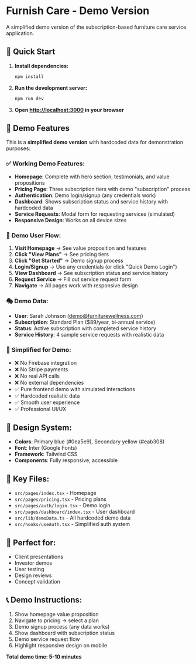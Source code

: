 # Furnish Care - Demo Version

A simplified demo version of the subscription-based furniture care service application.

## 🚀 Quick Start

1. **Install dependencies:**
   ```bash
   npm install
   ```

2. **Run the development server:**
   ```bash
   npm run dev
   ```

3. **Open [http://localhost:3000](http://localhost:3000) in your browser**

## 🎯 Demo Features

This is a **simplified demo version** with hardcoded data for demonstration purposes:

### ✅ **Working Demo Features:**
- **Homepage**: Complete with hero section, testimonials, and value propositions
- **Pricing Page**: Three subscription tiers with demo "subscription" process  
- **Authentication**: Demo login/signup (any credentials work)
- **Dashboard**: Shows subscription status and service history with hardcoded data
- **Service Requests**: Modal form for requesting services (simulated)
- **Responsive Design**: Works on all device sizes

### 📱 **Demo User Flow:**
1. **Visit Homepage** → See value proposition and features
2. **Click "View Plans"** → See pricing tiers
3. **Click "Get Started"** → Demo signup process
4. **Login/Signup** → Use any credentials (or click "Quick Demo Login")
5. **View Dashboard** → See subscription status and service history
6. **Request Service** → Fill out service request form
7. **Navigate** → All pages work with responsive design

### 🎭 **Demo Data:**
- **User**: Sarah Johnson (demo@furniturewellness.com)
- **Subscription**: Standard Plan ($89/year, bi-annual service)
- **Status**: Active subscription with completed service history
- **Service History**: 4 sample service requests with realistic data

### 🔧 **Simplified for Demo:**
- ❌ No Firebase integration
- ❌ No Stripe payments  
- ❌ No real API calls
- ❌ No external dependencies
- ✅ Pure frontend demo with simulated interactions
- ✅ Hardcoded realistic data
- ✅ Smooth user experience
- ✅ Professional UI/UX

## 🎨 **Design System:**
- **Colors**: Primary blue (#0ea5e9), Secondary yellow (#eab308)
- **Font**: Inter (Google Fonts)
- **Framework**: Tailwind CSS
- **Components**: Fully responsive, accessible

## 📁 **Key Files:**
- `src/pages/index.tsx` - Homepage
- `src/pages/pricing.tsx` - Pricing plans
- `src/pages/auth/login.tsx` - Demo login
- `src/pages/dashboard/index.tsx` - User dashboard
- `src/lib/demoData.ts` - All hardcoded demo data
- `src/hooks/useAuth.tsx` - Simplified auth system

## 🚀 **Perfect for:**
- Client presentations
- Investor demos  
- User testing
- Design reviews
- Concept validation

## 📞 **Demo Instructions:**
1. Show homepage value proposition
2. Navigate to pricing → select a plan
3. Demo signup process (any data works)
4. Show dashboard with subscription status
5. Demo service request flow
6. Highlight responsive design on mobile

**Total demo time: 5-10 minutes**